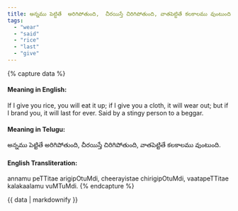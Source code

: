 ```yaml
---
title: అన్నము పెట్టితే  అరిగిపోతుంది,  చీరయిస్తే చిరిగిపోతుంది, వాతపెట్టితే కలకాలము వుంటుంది.
tags:
  - "wear"
  - "said"
  - "rice"
  - "last"
  - "give"
---
```


{% capture data %}
#### Meaning in English:
If I give you rice, you will eat it up; if I give you a cloth, it will wear out; but if I brand you, it will last for ever.
Said by a stingy person to a beggar.

#### Meaning in Telugu:
అన్నము పెట్టితే  అరిగిపోతుంది,  చీరయిస్తే చిరిగిపోతుంది, వాతపెట్టితే కలకాలము వుంటుంది.

#### English Transliteration:
annamu peTTitae  arigipOtuMdi,  cheerayistae chirigipOtuMdi, vaatapeTTitae kalakaalamu vuMTuMdi.
{% endcapture %}

<div class="notice">{{ data | markdownify }}</div>

